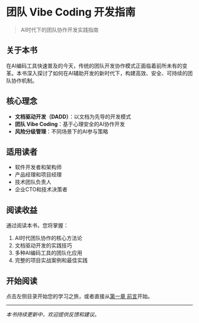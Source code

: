 # 团队 Vibe Coding 开发指南

> AI时代下的团队协作开发实践指南

## 关于本书

在AI编码工具快速普及的今天，传统的团队开发协作模式正面临着前所未有的变革。本书深入探讨了如何在AI辅助开发的新时代下，构建高效、安全、可持续的团队协作机制。

## 核心理念

- **文档驱动开发（DADD）**：以文档为先导的开发模式
- **团队 Vibe Coding**：基于心理安全的AI协作开发
- **风险分级管理**：不同场景下的AI参与策略

## 适用读者

- 软件开发者和架构师
- 产品经理和项目经理
- 技术团队负责人
- 企业CTO和技术决策者

## 阅读收益

通过阅读本书，您将掌握：

1. AI时代团队协作的核心方法论
2. 文档驱动开发的实践技巧
3. 多种AI编码工具的团队化应用
4. 完整的项目实战案例和最佳实践

## 开始阅读

点击左侧目录开始您的学习之旅，或者直接从[第一章 前言](part1/chapter1.md)开始。

---

*本书持续更新中，欢迎提供反馈和建议。*